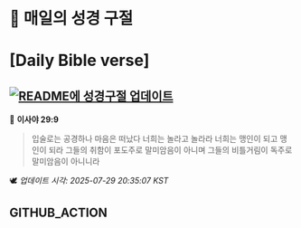 # 🙏 매일의 성경 구절
# [Daily Bible verse]
## [![README에 성경구절 업데이트](https://github.com/DONGSUKA/first_test/actions/workflows/update-readme-bible.yml/badge.svg)](https://github.com/DONGSUKA/first_test/actions/workflows/update-readme-bible.yml)
<!-- START_BIBLE_VERSE -->
📖 **이사야 29:9**
> 입술로는 공경하나 마음은 떠났다 너희는 놀라고 놀라라 너희는 맹인이 되고 맹인이 되라 그들의 취함이 포도주로 말미암음이 아니며 그들의 비틀거림이 독주로 말미암음이 아니니라

🕊️ _업데이트 시각: 2025-07-29 20:35:07 KST_
  <!-- END_BIBLE_VERSE -->
## GITHUB_ACTION
